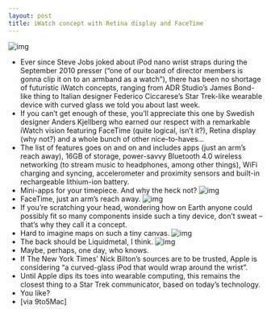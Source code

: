 ```yaml
---
layout: post
title: iWatch concept with Retina display and FaceTime
---
```

![img](http://media.idownloadblog.com/wp-content/uploads/2012/07/iWatch-concept-Anders-Kjellberg-002.jpg)
* Ever since Steve Jobs joked about iPod nano wrist straps during the September 2010 presser (“one of our board of director members is gonna clip it on to an armband as a watch”), there has been no shortage of futuristic iWatch concepts, ranging from ADR Studio’s James Bond-like thing to Italian designer Federico Ciccarese’s Star Trek-like wearable device with curved glass we told you about last week.
* If you can’t get enough of these, you’ll appreciate this one by Swedish designer Anders Kjellberg who earned our respect with a remarkable iWatch vision featuring FaceTime (quite logical, isn’t it?), Retina display (why not?) and a whole bunch of other nice-to-haves…
* The list of features goes on and on and includes apps (just an arm’s reach away), 16GB of storage, power-savvy Bluetooth 4.0 wireless networking (to stream music to headphones, among other things), WiFi charging and syncing, accelerometer and proximity sensors and built-in rechargeable lithium-ion battery.
* Mini-apps for your timepiece. And why the heck not?
![img](http://media.idownloadblog.com/wp-content/uploads/2012/07/iWatch-concept-Anders-Kjellberg-003.jpg)
* FaceTime, just an arm’s reach away.
![img](http://media.idownloadblog.com/wp-content/uploads/2012/07/iWatch-concept-Anders-Kjellberg-004.jpg)
* If you’re scratching your head, wondering how on Earth anyone could possibly fit so many components inside such a tiny device, don’t sweat – that’s why they call it a concept.
* Hard to imagine maps on such a tiny canvas.
![img](http://media.idownloadblog.com/wp-content/uploads/2012/07/iWatch-concept-Anders-Kjellberg-005.jpg)
* The back should be Liquidmetal, I think.
![img](http://media.idownloadblog.com/wp-content/uploads/2012/07/iWatch-concept-Anders-Kjellberg-006.jpg)
* Maybe, perhaps, one day, who knows.
* If The New York Times’ Nick Bilton’s sources are to be trusted, Apple is considering “a curved-glass iPod that would wrap around the wrist”.
* Until Apple dips its toes into wearable computing, this remains the closest thing to a Star Trek communicator, based on today’s technology.
* You like?
* [via 9to5Mac]

